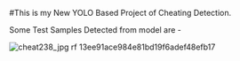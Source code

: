 #This is my New YOLO Based Project of Cheating Detection. 

Some Test Samples Detected from model are - 

![cheat238_jpg rf 13ee91ace984e81bd19f6adef48efb17](https://github.com/user-attachments/assets/14dd98dc-211e-4ea1-9a2d-eea4dbfd4424)
